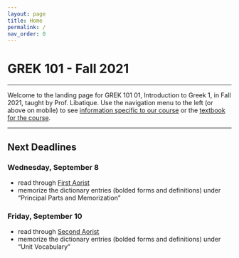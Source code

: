 ```yaml
---
layout: page
title: Home
permalink: /
nav_order: 0
---
```


# GREK 101 - Fall 2021

***

Welcome to the landing page for GREK 101 01, Introduction to Greek 1, in Fall 2021, taught by Prof. Libatique. Use the navigation menu to the left (or above on mobile) to see [information specific to our course](/course_info) or the [textbook for the course](/textbook).

***

## Next Deadlines

### Wednesday, September 8

* read through [First Aorist](https://introgreek.github.io/textbook/verbs/first-aorist)
* memorize the dictionary entries (bolded forms and definitions) under “Principal Parts and Memorization”

### Friday, September 10

* read through [Second Aorist](https://introgreek.github.io/textbook/verbs/second-aorist)
* memorize the dictionary entries (bolded forms and definitions) under “Unit Vocabulary”
